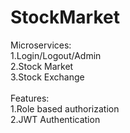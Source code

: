 # StockMarket

Microservices:\
1.Login/Logout/Admin\
2.Stock Market\
3.Stock Exchange\
\
Features:\
1.Role based authorization\
2.JWT Authentication
